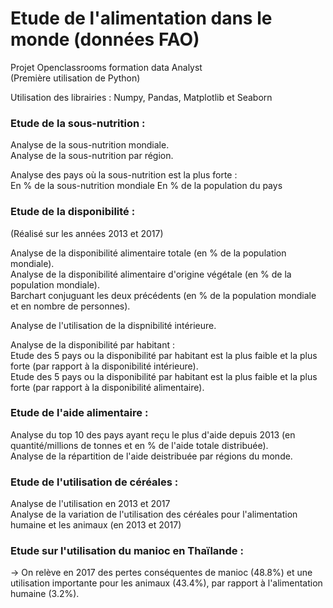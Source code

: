 # Etude de l'alimentation dans le monde (données FAO)
 
 Projet Openclassrooms formation data Analyst  
 (Première utilisation de Python)  


Utilisation des librairies : Numpy, Pandas, Matplotlib et Seaborn  


### Etude de la sous-nutrition : 

Analyse de la sous-nutrition mondiale.    
Analyse de la sous-nutrition par région. 

Analyse des pays où la sous-nutrition est la plus forte :  
En % de la sous-nutrition mondiale
En % de la population du pays  

### Etude de la disponibilité :  
(Réalisé sur les années 2013 et 2017)

Analyse de la disponibilité alimentaire totale (en % de la population mondiale).  
Analyse de la disponibilité alimentaire d'origine végétale (en % de la population mondiale).  
Barchart conjuguant les deux précédents (en % de la population mondiale et en nombre de personnes). 

Analyse de l'utilisation de la dispnibilité intérieure.  

Analyse de la disponibilité par habitant :  
Etude des 5 pays ou la disponibilité par habitant est la plus faible et la plus forte (par rapport à la disponibilité intérieure).  
Etude des 5 pays ou la disponibilité par habitant est la plus faible et la plus forte (par rapport à la disponibilité alimentaire).  

### Etude de l'aide alimentaire :  

Analyse du top 10 des pays ayant reçu le plus d'aide depuis 2013 (en quantité/millions de tonnes et en % de l'aide totale distribuée).  
Analyse de la répartition de l'aide deistribuée par régions du monde.  

### Etude de l'utilisation de céréales :  

Analyse de l'utilisation en 2013 et 2017  
Analyse de la variation de l'utilisation des céréales pour l'alimentation humaine et les animaux (en 2013 et 2017)  

### Etude sur l'utilisation du manioc en Thaïlande :  

-> On relève en 2017 des pertes conséquentes de manioc (48.8%) et une utilisation importante pour les animaux (43.4%), par rapport à l'alimentation humaine (3.2%).  

